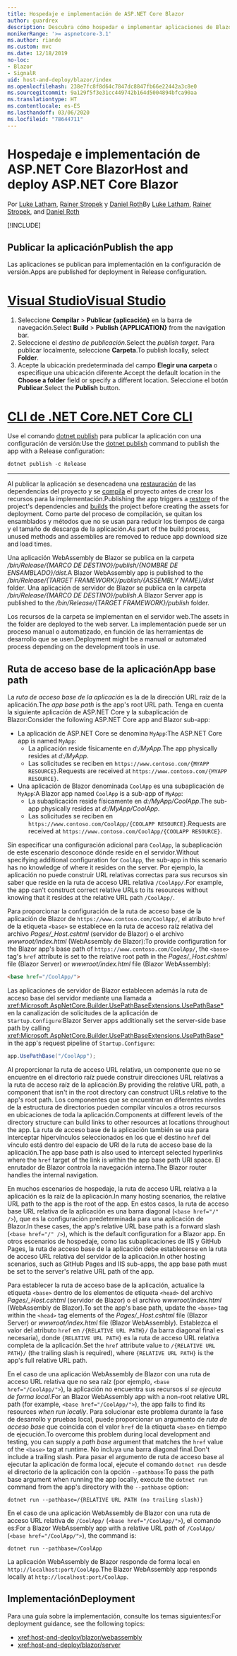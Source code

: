 ```yaml
---
title: Hospedaje e implementación de ASP.NET Core Blazor
author: guardrex
description: Descubra cómo hospedar e implementar aplicaciones de Blazor.
monikerRange: '>= aspnetcore-3.1'
ms.author: riande
ms.custom: mvc
ms.date: 12/18/2019
no-loc:
- Blazor
- SignalR
uid: host-and-deploy/blazor/index
ms.openlocfilehash: 238e7fc8f8d64c7847dc8847fb66e22442a3c8e0
ms.sourcegitcommit: 9a129f5f3e31cc449742b164d5004894bfca90aa
ms.translationtype: HT
ms.contentlocale: es-ES
ms.lasthandoff: 03/06/2020
ms.locfileid: "78644711"
---
```

# <a name="host-and-deploy-aspnet-core-blazor"></a><span data-ttu-id="67411-103">Hospedaje e implementación de ASP.NET Core Blazor</span><span class="sxs-lookup"><span data-stu-id="67411-103">Host and deploy ASP.NET Core Blazor</span></span>

<span data-ttu-id="67411-104">Por [Luke Latham](https://github.com/guardrex), [Rainer Stropek](https://www.timecockpit.com) y [Daniel Roth](https://github.com/danroth27)</span><span class="sxs-lookup"><span data-stu-id="67411-104">By [Luke Latham](https://github.com/guardrex), [Rainer Stropek](https://www.timecockpit.com), and [Daniel Roth](https://github.com/danroth27)</span></span>

[!INCLUDE[](~/includes/blazorwasm-preview-notice.md)]

## <a name="publish-the-app"></a><span data-ttu-id="67411-105">Publicar la aplicación</span><span class="sxs-lookup"><span data-stu-id="67411-105">Publish the app</span></span>

<span data-ttu-id="67411-106">Las aplicaciones se publican para implementación en la configuración de versión.</span><span class="sxs-lookup"><span data-stu-id="67411-106">Apps are published for deployment in Release configuration.</span></span>

# <a name="visual-studio"></a>[<span data-ttu-id="67411-107">Visual Studio</span><span class="sxs-lookup"><span data-stu-id="67411-107">Visual Studio</span></span>](#tab/visual-studio)

1. <span data-ttu-id="67411-108">Seleccione **Compilar** > **Publicar {aplicación}** en la barra de navegación.</span><span class="sxs-lookup"><span data-stu-id="67411-108">Select **Build** > **Publish {APPLICATION}** from the navigation bar.</span></span>
1. <span data-ttu-id="67411-109">Seleccione el *destino de publicación*.</span><span class="sxs-lookup"><span data-stu-id="67411-109">Select the *publish target*.</span></span> <span data-ttu-id="67411-110">Para publicar localmente, seleccione **Carpeta**.</span><span class="sxs-lookup"><span data-stu-id="67411-110">To publish locally, select **Folder**.</span></span>
1. <span data-ttu-id="67411-111">Acepte la ubicación predeterminada del campo **Elegir una carpeta** o especifique una ubicación diferente.</span><span class="sxs-lookup"><span data-stu-id="67411-111">Accept the default location in the **Choose a folder** field or specify a different location.</span></span> <span data-ttu-id="67411-112">Seleccione el botón **Publicar**.</span><span class="sxs-lookup"><span data-stu-id="67411-112">Select the **Publish** button.</span></span>

# <a name="net-core-cli"></a>[<span data-ttu-id="67411-113">CLI de .NET Core</span><span class="sxs-lookup"><span data-stu-id="67411-113">.NET Core CLI</span></span>](#tab/netcore-cli)

<span data-ttu-id="67411-114">Use el comando [dotnet publish](/dotnet/core/tools/dotnet-publish) para publicar la aplicación con una configuración de versión:</span><span class="sxs-lookup"><span data-stu-id="67411-114">Use the [dotnet publish](/dotnet/core/tools/dotnet-publish) command to publish the app with a Release configuration:</span></span>

```dotnetcli
dotnet publish -c Release
```

---

<span data-ttu-id="67411-115">Al publicar la aplicación se desencadena una [restauración](/dotnet/core/tools/dotnet-restore) de las dependencias del proyecto y se [compila](/dotnet/core/tools/dotnet-build) el proyecto antes de crear los recursos para la implementación.</span><span class="sxs-lookup"><span data-stu-id="67411-115">Publishing the app triggers a [restore](/dotnet/core/tools/dotnet-restore) of the project's dependencies and [builds](/dotnet/core/tools/dotnet-build) the project before creating the assets for deployment.</span></span> <span data-ttu-id="67411-116">Como parte del proceso de compilación, se quitan los ensamblados y métodos que no se usan para reducir los tiempos de carga y el tamaño de descarga de la aplicación.</span><span class="sxs-lookup"><span data-stu-id="67411-116">As part of the build process, unused methods and assemblies are removed to reduce app download size and load times.</span></span>

<span data-ttu-id="67411-117">Una aplicación WebAssembly de Blazor se publica en la carpeta */bin/Release/{MARCO DE DESTINO}/publish/{NOMBRE DE ENSAMBLADO}/dist*.</span><span class="sxs-lookup"><span data-stu-id="67411-117">A Blazor WebAssembly app is published to the */bin/Release/{TARGET FRAMEWORK}/publish/{ASSEMBLY NAME}/dist* folder.</span></span> <span data-ttu-id="67411-118">Una aplicación de servidor de Blazor se publica en la carpeta */bin/Release/{MARCO DE DESTINO}/publish*.</span><span class="sxs-lookup"><span data-stu-id="67411-118">A Blazor Server app is published to the */bin/Release/{TARGET FRAMEWORK}/publish* folder.</span></span>

<span data-ttu-id="67411-119">Los recursos de la carpeta se implementan en el servidor web.</span><span class="sxs-lookup"><span data-stu-id="67411-119">The assets in the folder are deployed to the web server.</span></span> <span data-ttu-id="67411-120">La implementación puede ser un proceso manual o automatizado, en función de las herramientas de desarrollo que se usen.</span><span class="sxs-lookup"><span data-stu-id="67411-120">Deployment might be a manual or automated process depending on the development tools in use.</span></span>

## <a name="app-base-path"></a><span data-ttu-id="67411-121">Ruta de acceso base de la aplicación</span><span class="sxs-lookup"><span data-stu-id="67411-121">App base path</span></span>

<span data-ttu-id="67411-122">La *ruta de acceso base de la aplicación* es la de la dirección URL raíz de la aplicación.</span><span class="sxs-lookup"><span data-stu-id="67411-122">The *app base path* is the app's root URL path.</span></span> <span data-ttu-id="67411-123">Tenga en cuenta la siguiente aplicación de ASP.NET Core y la subaplicación de Blazor:</span><span class="sxs-lookup"><span data-stu-id="67411-123">Consider the following ASP.NET Core app and Blazor sub-app:</span></span>

* <span data-ttu-id="67411-124">La aplicación de ASP.NET Core se denomina `MyApp`:</span><span class="sxs-lookup"><span data-stu-id="67411-124">The ASP.NET Core app is named `MyApp`:</span></span>
  * <span data-ttu-id="67411-125">La aplicación reside físicamente en *d:/MyApp*.</span><span class="sxs-lookup"><span data-stu-id="67411-125">The app physically resides at *d:/MyApp*.</span></span>
  * <span data-ttu-id="67411-126">Las solicitudes se reciben en `https://www.contoso.com/{MYAPP RESOURCE}`.</span><span class="sxs-lookup"><span data-stu-id="67411-126">Requests are received at `https://www.contoso.com/{MYAPP RESOURCE}`.</span></span>
* <span data-ttu-id="67411-127">Una aplicación de Blazor denominada `CoolApp` es una subaplicación de `MyApp`:</span><span class="sxs-lookup"><span data-stu-id="67411-127">A Blazor app named `CoolApp` is a sub-app of `MyApp`:</span></span>
  * <span data-ttu-id="67411-128">La subaplicación reside físicamente en *d:/MyApp/CoolApp*.</span><span class="sxs-lookup"><span data-stu-id="67411-128">The sub-app physically resides at *d:/MyApp/CoolApp*.</span></span>
  * <span data-ttu-id="67411-129">Las solicitudes se reciben en `https://www.contoso.com/CoolApp/{COOLAPP RESOURCE}`.</span><span class="sxs-lookup"><span data-stu-id="67411-129">Requests are received at `https://www.contoso.com/CoolApp/{COOLAPP RESOURCE}`.</span></span>

<span data-ttu-id="67411-130">Sin especificar una configuración adicional para `CoolApp`, la subaplicación de este escenario desconoce dónde reside en el servidor.</span><span class="sxs-lookup"><span data-stu-id="67411-130">Without specifying additional configuration for `CoolApp`, the sub-app in this scenario has no knowledge of where it resides on the server.</span></span> <span data-ttu-id="67411-131">Por ejemplo, la aplicación no puede construir URL relativas correctas para sus recursos sin saber que reside en la ruta de acceso URL relativa `/CoolApp/`.</span><span class="sxs-lookup"><span data-stu-id="67411-131">For example, the app can't construct correct relative URLs to its resources without knowing that it resides at the relative URL path `/CoolApp/`.</span></span>

<span data-ttu-id="67411-132">Para proporcionar la configuración de la ruta de acceso base de la aplicación de Blazor de `https://www.contoso.com/CoolApp/`, el atributo `href` de la etiqueta `<base>` se establece en la ruta de acceso raíz relativa del archivo *Pages/_Host.cshtml* (servidor de Blazor) o el archivo *wwwroot/index.html* (WebAssembly de Blazor):</span><span class="sxs-lookup"><span data-stu-id="67411-132">To provide configuration for the Blazor app's base path of `https://www.contoso.com/CoolApp/`, the `<base>` tag's `href` attribute is set to the relative root path in the *Pages/_Host.cshtml* file (Blazor Server) or *wwwroot/index.html* file (Blazor WebAssembly):</span></span>

```html
<base href="/CoolApp/">
```

<span data-ttu-id="67411-133">Las aplicaciones de servidor de Blazor establecen además la ruta de acceso base del servidor mediante una llamada a <xref:Microsoft.AspNetCore.Builder.UsePathBaseExtensions.UsePathBase*> en la canalización de solicitudes de la aplicación de `Startup.Configure`:</span><span class="sxs-lookup"><span data-stu-id="67411-133">Blazor Server apps additionally set the server-side base path by calling <xref:Microsoft.AspNetCore.Builder.UsePathBaseExtensions.UsePathBase*> in the app's request pipeline of `Startup.Configure`:</span></span>

```csharp
app.UsePathBase("/CoolApp");
```

<span data-ttu-id="67411-134">Al proporcionar la ruta de acceso URL relativa, un componente que no se encuentre en el directorio raíz puede construir direcciones URL relativas a la ruta de acceso raíz de la aplicación.</span><span class="sxs-lookup"><span data-stu-id="67411-134">By providing the relative URL path, a component that isn't in the root directory can construct URLs relative to the app's root path.</span></span> <span data-ttu-id="67411-135">Los componentes que se encuentran en diferentes niveles de la estructura de directorios pueden compilar vínculos a otros recursos en ubicaciones de toda la aplicación.</span><span class="sxs-lookup"><span data-stu-id="67411-135">Components at different levels of the directory structure can build links to other resources at locations throughout the app.</span></span> <span data-ttu-id="67411-136">La ruta de acceso base de la aplicación también se usa para interceptar hipervínculos seleccionados en los que el destino `href` del vínculo está dentro del espacio de URI de la ruta de acceso base de la aplicación.</span><span class="sxs-lookup"><span data-stu-id="67411-136">The app base path is also used to intercept selected hyperlinks where the `href` target of the link is within the app base path URI space.</span></span> <span data-ttu-id="67411-137">El enrutador de Blazor controla la navegación interna.</span><span class="sxs-lookup"><span data-stu-id="67411-137">The Blazor router handles the internal navigation.</span></span>

<span data-ttu-id="67411-138">En muchos escenarios de hospedaje, la ruta de acceso URL relativa a la aplicación es la raíz de la aplicación.</span><span class="sxs-lookup"><span data-stu-id="67411-138">In many hosting scenarios, the relative URL path to the app is the root of the app.</span></span> <span data-ttu-id="67411-139">En estos casos, la ruta de acceso base URL relativa de la aplicación es una barra diagonal (`<base href="/" />`), que es la configuración predeterminada para una aplicación de Blazor.</span><span class="sxs-lookup"><span data-stu-id="67411-139">In these cases, the app's relative URL base path is a forward slash (`<base href="/" />`), which is the default configuration for a Blazor app.</span></span> <span data-ttu-id="67411-140">En otros escenarios de hospedaje, como las subaplicaciones de IIS y GitHub Pages, la ruta de acceso base de la aplicación debe establecerse en la ruta de acceso URL relativa del servidor de la aplicación.</span><span class="sxs-lookup"><span data-stu-id="67411-140">In other hosting scenarios, such as GitHub Pages and IIS sub-apps, the app base path must be set to the server's relative URL path of the app.</span></span>

<span data-ttu-id="67411-141">Para establecer la ruta de acceso base de la aplicación, actualice la etiqueta `<base>` dentro de los elementos de etiqueta `<head>` del archivo *Pages/_Host.cshtml* (servidor de Blazor) o el archivo *wwwroot/index.html* (WebAssembly de Blazor).</span><span class="sxs-lookup"><span data-stu-id="67411-141">To set the app's base path, update the `<base>` tag within the `<head>` tag elements of the *Pages/_Host.cshtml* file (Blazor Server) or *wwwroot/index.html* file (Blazor WebAssembly).</span></span> <span data-ttu-id="67411-142">Establezca el valor del atributo `href` en `/{RELATIVE URL PATH}/` (la barra diagonal final es necesaria), donde `{RELATIVE URL PATH}` es la ruta de acceso URL relativa completa de la aplicación.</span><span class="sxs-lookup"><span data-stu-id="67411-142">Set the `href` attribute value to `/{RELATIVE URL PATH}/` (the trailing slash is required), where `{RELATIVE URL PATH}` is the app's full relative URL path.</span></span>

<span data-ttu-id="67411-143">En el caso de una aplicación WebAssembly de Blazor con una ruta de acceso URL relativa que no sea raíz (por ejemplo, `<base href="/CoolApp/">`), la aplicación no encuentra sus recursos *si se ejecuta de forma local*.</span><span class="sxs-lookup"><span data-stu-id="67411-143">For an Blazor WebAssembly app with a non-root relative URL path (for example, `<base href="/CoolApp/">`), the app fails to find its resources *when run locally*.</span></span> <span data-ttu-id="67411-144">Para solucionar este problema durante la fase de desarrollo y pruebas local, puede proporcionar un argumento de *ruta de acceso base* que coincida con el valor `href` de la etiqueta `<base>` en tiempo de ejecución.</span><span class="sxs-lookup"><span data-stu-id="67411-144">To overcome this problem during local development and testing, you can supply a *path base* argument that matches the `href` value of the `<base>` tag at runtime.</span></span> <span data-ttu-id="67411-145">No incluya una barra diagonal final.</span><span class="sxs-lookup"><span data-stu-id="67411-145">Don't include a trailing slash.</span></span> <span data-ttu-id="67411-146">Para pasar el argumento de ruta de acceso base al ejecutar la aplicación de forma local, ejecute el comando `dotnet run` desde el directorio de la aplicación con la opción `--pathbase`:</span><span class="sxs-lookup"><span data-stu-id="67411-146">To pass the path base argument when running the app locally, execute the `dotnet run` command from the app's directory with the `--pathbase` option:</span></span>

```dotnetcli
dotnet run --pathbase=/{RELATIVE URL PATH (no trailing slash)}
```

<span data-ttu-id="67411-147">En el caso de una aplicación WebAssembly de Blazor con una ruta de acceso URL relativa de `/CoolApp/` (`<base href="/CoolApp/">`), el comando es:</span><span class="sxs-lookup"><span data-stu-id="67411-147">For a Blazor WebAssembly app with a relative URL path of `/CoolApp/` (`<base href="/CoolApp/">`), the command is:</span></span>

```dotnetcli
dotnet run --pathbase=/CoolApp
```

<span data-ttu-id="67411-148">La aplicación WebAssembly de Blazor responde de forma local en `http://localhost:port/CoolApp`.</span><span class="sxs-lookup"><span data-stu-id="67411-148">The Blazor WebAssembly app responds locally at `http://localhost:port/CoolApp`.</span></span>

## <a name="deployment"></a><span data-ttu-id="67411-149">Implementación</span><span class="sxs-lookup"><span data-stu-id="67411-149">Deployment</span></span>

<span data-ttu-id="67411-150">Para una guía sobre la implementación, consulte los temas siguientes:</span><span class="sxs-lookup"><span data-stu-id="67411-150">For deployment guidance, see the following topics:</span></span>

* <xref:host-and-deploy/blazor/webassembly>
* <xref:host-and-deploy/blazor/server>
